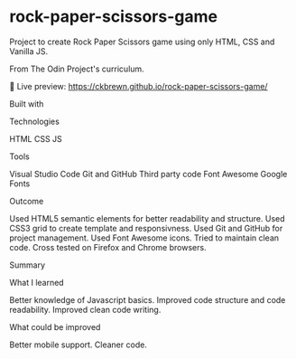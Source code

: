 # rock-paper-scissors-game

Project to create Rock Paper Scissors game using only HTML, CSS and Vanilla JS.

From The Odin Project's curriculum.

🔗 Live preview: https://ckbrewn.github.io/rock-paper-scissors-game/

Built with

Technologies

HTML
CSS
JS

Tools

Visual Studio Code
Git and GitHub
Third party code
Font Awesome
Google Fonts

Outcome

Used HTML5 semantic elements for better readability and structure.
Used CSS3 grid to create template and responsivness.
Used Git and GitHub for project management.
Used Font Awesome icons.
Tried to maintain clean code.
Cross tested on Firefox and Chrome browsers.

Summary

What I learned

Better knowledge of Javascript basics.
Improved code structure and code readability.
Improved clean code writing.

What could be improved

Better mobile support.
Cleaner code.
